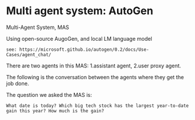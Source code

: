 # Multi agent system: AutoGen

Multi-Agent System, MAS

Using open-source AugoGen, and local LM language model

```
see: https://microsoft.github.io/autogen/0.2/docs/Use-Cases/agent_chat/
```

There are two agents in this MAS: 1.assistant agent, 2.user proxy agent.

The following is the conversation between the agents where they get the job done.

The question we asked the MAS is:

```
What date is today? Which big tech stock has the largest year-to-date gain this year? How much is the gain?
```
